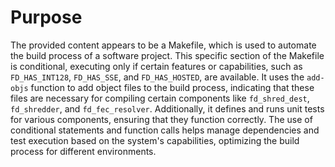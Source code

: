 # Purpose
The provided content appears to be a Makefile, which is used to automate the build process of a software project. This specific section of the Makefile is conditional, executing only if certain features or capabilities, such as `FD_HAS_INT128`, `FD_HAS_SSE`, and `FD_HAS_HOSTED`, are available. It uses the `add-objs` function to add object files to the build process, indicating that these files are necessary for compiling certain components like `fd_shred_dest`, `fd_shredder`, and `fd_fec_resolver`. Additionally, it defines and runs unit tests for various components, ensuring that they function correctly. The use of conditional statements and function calls helps manage dependencies and test execution based on the system's capabilities, optimizing the build process for different environments.
